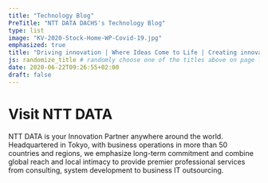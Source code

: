 ```yaml
---
title: "Technology Blog"
PreTitle: "NTT DATA DACHS's Technology Blog"
type: list
image: "KV-2020-Stock-Home-WP-Covid-19.jpg"
emphasized: true
title: "Driving innovation | Where Ideas Come to Life | Creating innovation together"
js: randomize_title # randomly choose one of the titles above on page load
date: 2020-06-22T09:26:55+02:00
draft: false
---
```



# Visit NTT DATA 

NTT DATA is your Innovation Partner anywhere around the world. Headquartered in Tokyo, with business operations in more than 50 countries and regions, we emphasize long-term commitment and combine global reach and local intimacy to provide premier professional services from consulting, system development to business IT outsourcing. 
